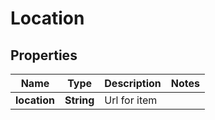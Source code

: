 
# Location

## Properties
Name | Type | Description | Notes
------------ | ------------- | ------------- | -------------
**location** | **String** | Url for item | 



